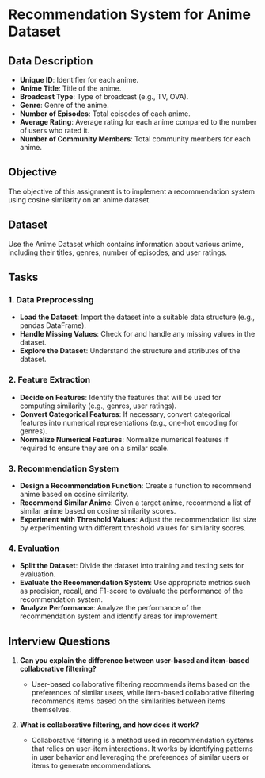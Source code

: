 # Recommendation System for Anime Dataset

## Data Description
- **Unique ID**: Identifier for each anime.
- **Anime Title**: Title of the anime.
- **Broadcast Type**: Type of broadcast (e.g., TV, OVA).
- **Genre**: Genre of the anime.
- **Number of Episodes**: Total episodes of each anime.
- **Average Rating**: Average rating for each anime compared to the number of users who rated it.
- **Number of Community Members**: Total community members for each anime.

## Objective
The objective of this assignment is to implement a recommendation system using cosine similarity on an anime dataset.

## Dataset
Use the Anime Dataset which contains information about various anime, including their titles, genres, number of episodes, and user ratings.

## Tasks

### 1. Data Preprocessing
- **Load the Dataset**: Import the dataset into a suitable data structure (e.g., pandas DataFrame).
- **Handle Missing Values**: Check for and handle any missing values in the dataset.
- **Explore the Dataset**: Understand the structure and attributes of the dataset.

### 2. Feature Extraction
- **Decide on Features**: Identify the features that will be used for computing similarity (e.g., genres, user ratings).
- **Convert Categorical Features**: If necessary, convert categorical features into numerical representations (e.g., one-hot encoding for genres).
- **Normalize Numerical Features**: Normalize numerical features if required to ensure they are on a similar scale.

### 3. Recommendation System
- **Design a Recommendation Function**: Create a function to recommend anime based on cosine similarity.
- **Recommend Similar Anime**: Given a target anime, recommend a list of similar anime based on cosine similarity scores.
- **Experiment with Threshold Values**: Adjust the recommendation list size by experimenting with different threshold values for similarity scores.

### 4. Evaluation
- **Split the Dataset**: Divide the dataset into training and testing sets for evaluation.
- **Evaluate the Recommendation System**: Use appropriate metrics such as precision, recall, and F1-score to evaluate the performance of the recommendation system.
- **Analyze Performance**: Analyze the performance of the recommendation system and identify areas for improvement.

## Interview Questions
1. **Can you explain the difference between user-based and item-based collaborative filtering?**
   - User-based collaborative filtering recommends items based on the preferences of similar users, while item-based collaborative filtering recommends items based on the similarities between items themselves.

2. **What is collaborative filtering, and how does it work?**
   - Collaborative filtering is a method used in recommendation systems that relies on user-item interactions. It works by identifying patterns in user behavior and leveraging the preferences of similar users or items to generate recommendations.